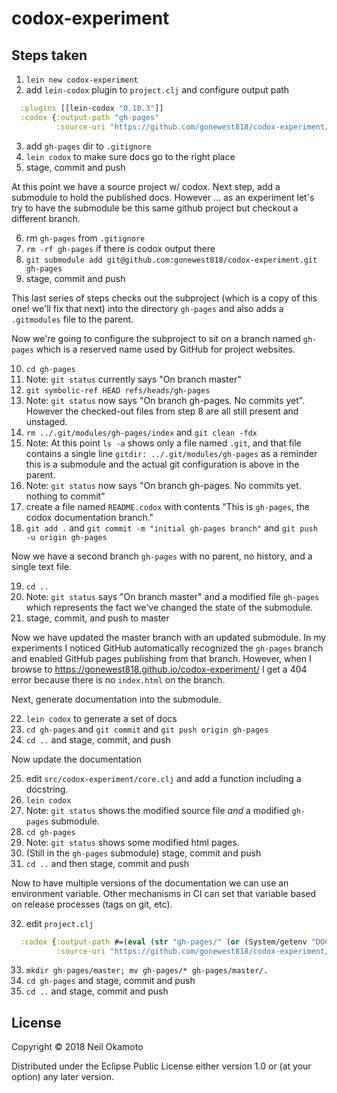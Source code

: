 # codox-experiment

## Steps taken

1. `lein new codox-experiment`
2.  add `lein-codox` plugin to `project.clj` and configure output path

``` clojure
  :plugins [[lein-codox "0.10.3"]]
  :codox {:output-path "gh-pages"
          :source-uri "https://github.com/gonewest818/codox-experiment/blob/master/{filepath}#L{line}"}
```

3. add `gh-pages` dir to `.gitignore`
4. `lein codox` to make sure docs go to the right place
5. stage, commit and push

At this point we have a source project w/ codox. Next step, add a
submodule to hold the published docs. However ... as an experiment
let's try to have the submodule be this same github project but
checkout a different branch.

6. rm `gh-pages` from `.gitignore`
7. `rm -rf gh-pages` if there is codox output there
8. `git submodule add git@github.com:gonewest818/codox-experiment.git gh-pages`
9. stage, commit and push

This last series of steps checks out the subproject (which is a copy
of this one! we'll fix that next) into the directory `gh-pages` and
also adds a `.gitmodules` file to the parent.

Now we're going to configure the subproject to sit on a branch named
`gh-pages` which is a reserved name used by GitHub for project
websites.

10. `cd gh-pages`
11. Note: `git status` currently says "On branch master"
12. `git symbolic-ref HEAD refs/heads/gh-pages`
13. Note: `git status` now says "On branch gh-pages. No commits yet". However the checked-out files from step 8 are all still present and unstaged.
14. `rm ../.git/modules/gh-pages/index` and `git clean -fdx`
15. Note: At this point `ls -a` shows only a file named `.git`, and that file contains a single line `gitdir: ../.git/modules/gh-pages` as a reminder this is a submodule and the actual git configuration is above in the parent.
16. Note: `git status` now says "On branch gh-pages. No commits yet. nothing to commit"
17. create a file named `README.codox` with contents "This is `gh-pages`, the codox documentation branch."
18. `git add .` and `git commit -m "initial gh-pages branch"` and `git push -u origin gh-pages`

Now we have a second branch `gh-pages` with no parent, no history, and
a single text file.

19. `cd ..`
20. Note: `git status` says "On branch master" and a modified file `gh-pages` which represents the fact we've changed the state of the submodule.
21. stage, commit, and push to master

Now we have updated the master branch with an updated submodule. In my
experiments I noticed GitHub automatically recognized the `gh-pages`
branch and enabled GitHub pages publishing from that branch. However,
when I browse to https://gonewest818.github.io/codox-experiment/ I get
a 404 error because there is no `index.html` on the branch.

Next, generate documentation into the submodule.

22. `lein codox` to generate a set of docs
23. `cd gh-pages` and `git commit` and `git push origin gh-pages`
24. `cd ..` and stage, commit, and push

Now update the documentation

25. edit `src/codox-experiment/core.clj` and add a function including a docstring.
26. `lein codox`
27. Note: `git status` shows the modified source file *and* a modified `gh-pages` submodule.
28. `cd gh-pages`
29. Note: `git status` shows some modified html pages.
30. (Still in the `gh-pages` submodule) stage, commit and push
31. `cd ..` and then stage, commit and push

Now to have multiple versions of the documentation we can use an
environment variable. Other mechanisms in CI can set that variable
based on release processes (tags on git, etc).

32. edit `project.clj`

``` clojure
  :codox {:output-path #=(eval (str "gh-pages/" (or (System/getenv "DOC_VERSION") "master")))
          :source-uri "https://github.com/gonewest818/codox-experiment/blob/master/{filepath}#L{line}"}
```

33. `mkdir gh-pages/master; mv gh-pages/* gh-pages/master/.`
34. `cd gh-pages` and stage, commit and push
35. `cd ..` and stage, commit and push

## License

Copyright © 2018 Neil Okamoto

Distributed under the Eclipse Public License either version 1.0 or (at
your option) any later version.
